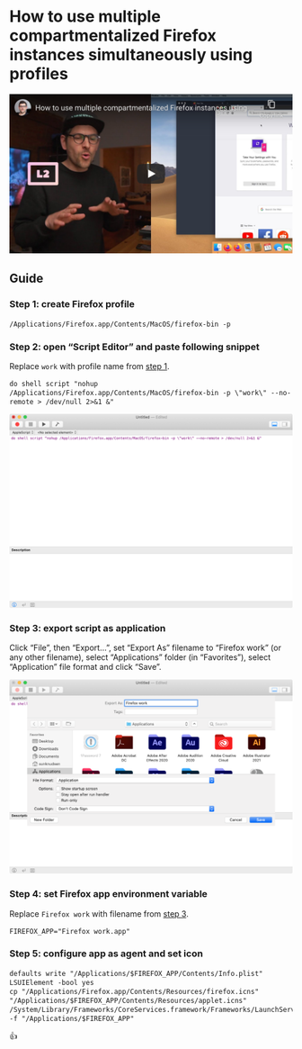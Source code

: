 <!--
Title: How to use multiple compartmentalized Firefox instances simultaneously using profiles
Description: Learn how to use multiple compartmentalized Firefox instances simultaneously using profiles.
Author: Sun Knudsen <https://github.com/sunknudsen>
Contributors: Sun Knudsen <https://github.com/sunknudsen>
Reviewers:
Publication date: 2020-05-13T00:00:00.000Z
Listed: true
-->

# How to use multiple compartmentalized Firefox instances simultaneously using profiles

[![How to use multiple compartmentalized Firefox instances using profiles](how-to-use-multiple-compartmentalized-firefox-instances-using-profiles.png)](https://www.youtube.com/watch?v=Upib_vq_EB8 "How to use multiple compartmentalized Firefox instances using profiles")

## Guide

### Step 1: create Firefox profile

```shell
/Applications/Firefox.app/Contents/MacOS/firefox-bin -p
```

### Step 2: open “Script Editor” and paste following snippet

Replace `work` with profile name from [step 1](#step-1-create-firefox-profile).

```
do shell script "nohup /Applications/Firefox.app/Contents/MacOS/firefox-bin -p \"work\" --no-remote > /dev/null 2>&1 &"
```

![script-editor-step-1](./script-editor-step-1.png?shadow=1)

### Step 3: export script as application

Click “File”, then “Export…”, set “Export As” filename to “Firefox work” (or any other filename), select “Applications” folder (in “Favorites”), select “Application” file format and click “Save”.

![script-editor-step-2](./script-editor-step-2.png?shadow=1)

### Step 4: set Firefox app environment variable

Replace `Firefox work` with filename from [step 3](#step-3-export-script-as-application).

```shell
FIREFOX_APP="Firefox work.app"
```

### Step 5: configure app as agent and set icon

```shell
defaults write "/Applications/$FIREFOX_APP/Contents/Info.plist" LSUIElement -bool yes
cp "/Applications/Firefox.app/Contents/Resources/firefox.icns" "/Applications/$FIREFOX_APP/Contents/Resources/applet.icns"
/System/Library/Frameworks/CoreServices.framework/Frameworks/LaunchServices.framework/Support/lsregister -f "/Applications/$FIREFOX_APP"
```

👍
